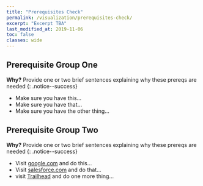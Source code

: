 ```yaml
---
title: "Prerequisites Check"
permalink: /visualization/prerequisites-check/
excerpt: "Excerpt TBA"
last_modified_at: 2019-11-06
toc: false
classes: wide
---
```


## Prerequisite Group One

**Why?** Provide one or two brief sentences explaining why these prereqs are needed
{: .notice--success}

* Make sure you have this...
* Make sure you have that...
* Make sure you have the other thing...

## Prerequisite Group Two

**Why?** Provide one or two brief sentences explaining why these prereqs are needed
{: .notice--success}

* Visit [google.com](https://www.google.com) and do this...
* Visit [salesforce.com](https://www.salesforce.com) and do that...
* visit [Trailhead](https://trailhead.salesforce.com/) and do one more thing...



